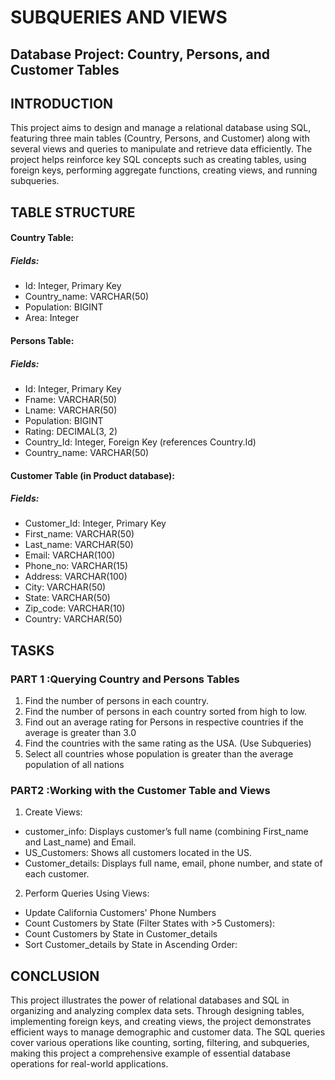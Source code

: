 # SUBQUERIES AND VIEWS
## Database Project: Country, Persons, and Customer Tables
## INTRODUCTION
This project aims to design and manage a relational database using SQL, featuring three main tables (Country, Persons, and Customer) along with several views and queries to manipulate and retrieve data efficiently. The project helps reinforce key SQL concepts such as creating tables, using foreign keys, performing aggregate functions, creating views, and running subqueries.
## TABLE STRUCTURE
#### Country Table:
##### Fields:
* Id: Integer, Primary Key
* Country_name: VARCHAR(50)
* Population: BIGINT
* Area: Integer
#### Persons Table:
##### Fields:
* Id: Integer, Primary Key
* Fname: VARCHAR(50)
* Lname: VARCHAR(50)
* Population: BIGINT
* Rating: DECIMAL(3, 2)
* Country_Id: Integer, Foreign Key (references Country.Id)
* Country_name: VARCHAR(50)
#### Customer Table (in Product database):
##### Fields:
* Customer_Id: Integer, Primary Key
* First_name: VARCHAR(50)
* Last_name: VARCHAR(50)
* Email: VARCHAR(100)
* Phone_no: VARCHAR(15)
* Address: VARCHAR(100)
* City: VARCHAR(50)
* State: VARCHAR(50)
* Zip_code: VARCHAR(10)
* Country: VARCHAR(50)
## TASKS
### PART 1 :Querying Country and Persons Tables
1. Find the number of persons in each country.
2. Find the number of persons in each country sorted from high to low.
3. Find out an average rating for Persons in respective countries if the average is greater than 3.0
4. Find the countries with the same rating as the USA. (Use Subqueries)
5. Select all countries whose population is greater than the average population of all nations
### PART2 :Working with the Customer Table and Views
1. Create Views:

* customer_info: Displays customer’s full name (combining First_name and Last_name) and Email.
* US_Customers: Shows all customers located in the US.
* Customer_details: Displays full name, email, phone number, and state of each customer.

 2. Perform Queries Using Views:
* Update California Customers' Phone Numbers
* Count Customers by State (Filter States with >5 Customers):
* Count Customers by State in Customer_details
* Sort Customer_details by State in Ascending Order:

## CONCLUSION
This project illustrates the power of relational databases and SQL in organizing and analyzing complex data sets. Through designing tables, implementing foreign keys, and creating views, the project demonstrates efficient ways to manage demographic and customer data. The SQL queries cover various operations like counting, sorting, filtering, and subqueries, making this project a comprehensive example of essential database operations for real-world applications.
